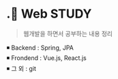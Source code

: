 # .📑 Web STUDY   
> 웹개발을 하면서 공부하는 내용 정리   

◾ Backend : Spring, JPA     
◾ Frondend : Vue.js, React.js     
◾ 그 외 : git    
